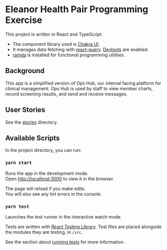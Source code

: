 # Eleanor Health Pair Programming Exercise

This project is written in React and TypeScript.

- The component library used is [Chakra UI](https://chakra-ui.com/docs/getting-started).
- It manages data fetching with [react-query](https://react-query.tanstack.com/docs/overview). [Devtools](https://react-query.tanstack.com/docs/devtools) are enabled.
- [ramda](https://ramdajs.com/docs/#) is installed for functional programming utilities.

## Background

This app is a simplified version of Ops Hub, our internal facing platform for clinical management. Ops Hub is used by staff to view member charts, record screening results, and send and receive messages.

## User Stories

See the [stories](./stories) directory.

## Available Scripts

In the project directory, you can run:

### `yarn start`

Runs the app in the development mode.<br />
Open [http://localhost:3000](http://localhost:3000) to view it in the browser.

The page will reload if you make edits.<br />
You will also see any lint errors in the console.

### `yarn test`

Launches the test runner in the interactive watch mode.

Tests are written with [React Testing Library](https://testing-library.com/docs/react-testing-library/intro). Test files are placed alongside the modules they are testing, in `/src`.

See the section about [running tests](https://facebook.github.io/create-react-app/docs/running-tests) for more information.
